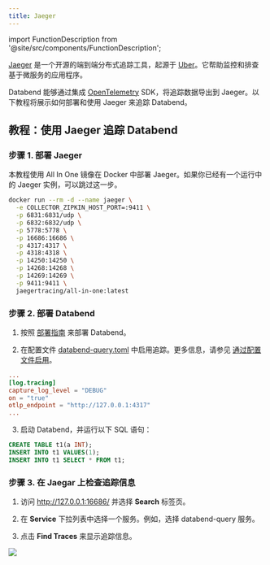 ```yaml
---
title: Jaeger
---
```

import FunctionDescription from '@site/src/components/FunctionDescription';

<FunctionDescription description="Introduced or updated: v1.2.199"/>

[Jaeger](https://github.com/jaegertracing/jaeger) 是一个开源的端到端分布式追踪工具，起源于 [Uber](https://www.uber.com/)。它帮助监控和排查基于微服务的应用程序。

Databend 能够通过集成 [OpenTelemetry](https://opentelemetry.io/) SDK，将追踪数据导出到 Jaeger。以下教程将展示如何部署和使用 Jaeger 来追踪 Databend。

## 教程：使用 Jaeger 追踪 Databend

### 步骤 1. 部署 Jaeger

本教程使用 All In One 镜像在 Docker 中部署 Jaeger。如果你已经有一个运行中的 Jaeger 实例，可以跳过这一步。

```bash
docker run --rm -d --name jaeger \
  -e COLLECTOR_ZIPKIN_HOST_PORT=:9411 \
  -p 6831:6831/udp \
  -p 6832:6832/udp \
  -p 5778:5778 \
  -p 16686:16686 \
  -p 4317:4317 \
  -p 4318:4318 \
  -p 14250:14250 \
  -p 14268:14268 \
  -p 14269:14269 \
  -p 9411:9411 \
  jaegertracing/all-in-one:latest
```

### 步骤 2. 部署 Databend

1. 按照 [部署指南](/guides/deploy) 来部署 Databend。

2. 在配置文件 [databend-query.toml](https://github.com/datafuselabs/databend/blob/main/scripts/distribution/configs/databend-query.toml) 中启用追踪。更多信息，请参见 [通过配置文件启用](../30-tracing.md#enabling-with-configuration-file)。

```toml title='databend-query.toml'
...
[log.tracing]
capture_log_level = "DEBUG"
on = "true"
otlp_endpoint = "http://127.0.0.1:4317"
...
```

3. 启动 Databend，并运行以下 SQL 语句：

```sql
CREATE TABLE t1(a INT);
INSERT INTO t1 VALUES(1);
INSERT INTO t1 SELECT * FROM t1;
```

### 步骤 3. 在 Jaegar 上检查追踪信息

1. 访问 <http://127.0.0.1:16686/> 并选择 **Search** 标签页。

2. 在 **Service** 下拉列表中选择一个服务。例如，选择 databend-query 服务。

3. 点击 **Find Traces** 来显示追踪信息。

![](https://datafuse-1253727613.cos.ap-hongkong.myqcloud.com/jaeger-tracing-show.png)
